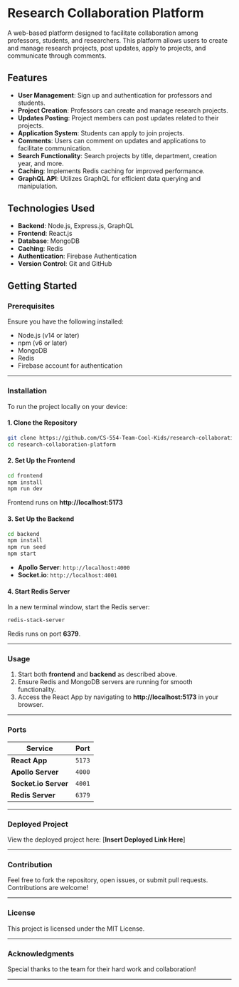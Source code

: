 # Research Collaboration Platform

A web-based platform designed to facilitate collaboration among professors, students, and researchers. This platform allows users to create and manage research projects, post updates, apply to projects, and communicate through comments.

## Features

- **User Management**: Sign up and authentication for professors and students.
- **Project Creation**: Professors can create and manage research projects.
- **Updates Posting**: Project members can post updates related to their projects.
- **Application System**: Students can apply to join projects.
- **Comments**: Users can comment on updates and applications to facilitate communication.
- **Search Functionality**: Search projects by title, department, creation year, and more.
- **Caching**: Implements Redis caching for improved performance.
- **GraphQL API**: Utilizes GraphQL for efficient data querying and manipulation.

## Technologies Used

- **Backend**: Node.js, Express.js, GraphQL
- **Frontend**: React.js
- **Database**: MongoDB
- **Caching**: Redis
- **Authentication**: Firebase Authentication
- **Version Control**: Git and GitHub

## Getting Started

### Prerequisites

Ensure you have the following installed:

- Node.js (v14 or later)
- npm (v6 or later)
- MongoDB
- Redis
- Firebase account for authentication

---

### Installation

To run the project locally on your device:

#### 1. **Clone the Repository**

```bash
git clone https://github.com/CS-554-Team-Cool-Kids/research-collaboration-platform.git
cd research-collaboration-platform
```

#### 2. **Set Up the Frontend**

```bash
cd frontend
npm install
npm run dev
```

Frontend runs on **http://localhost:5173**

#### 3. **Set Up the Backend**

```bash
cd backend
npm install
npm run seed
npm start
```

- **Apollo Server**: `http://localhost:4000`
- **Socket.io**: `http://localhost:4001`

#### 4. **Start Redis Server**

In a new terminal window, start the Redis server:

```bash
redis-stack-server
```

Redis runs on port **6379**.

---

### Usage

1. Start both **frontend** and **backend** as described above.
2. Ensure Redis and MongoDB servers are running for smooth functionality.
3. Access the React App by navigating to **http://localhost:5173** in your browser.

---

### Ports

| Service              | Port   |
| -------------------- | ------ |
| **React App**        | `5173` |
| **Apollo Server**    | `4000` |
| **Socket.io Server** | `4001` |
| **Redis Server**     | `6379` |

---

### Deployed Project

View the deployed project here: [**Insert Deployed Link Here**]

---

### Contribution

Feel free to fork the repository, open issues, or submit pull requests. Contributions are welcome!

---

### License

This project is licensed under the MIT License.

---

### Acknowledgments

Special thanks to the team for their hard work and collaboration!

---
